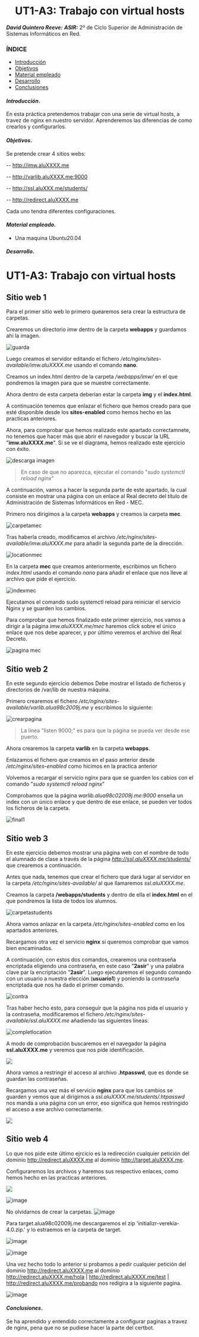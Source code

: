 <center>

# UT1-A3: Trabajo con virtual hosts


</center>

***David Quintero Reeve:***
***ASIR:*** 2º de Ciclo Superior de Administración de Sistemas Informáticos en Red.

### ÍNDICE

+ [Introducción](#id1)
+ [Objetivos](#id2)
+ [Material empleado](#id3)
+ [Desarrollo](#id4)
+ [Conclusiones](#id5)


#### ***Introducción***. <a name="id1"></a>

En esta práctica pretendemos trabajar con una serie de virtual hosts, a travez de nginx en nuestro servidor.
Aprenderemos las diferencias de como crearlos y configurarlos.

#### ***Objetivos***. <a name="id2"></a>

Se pretende crear 4 sitios webs:

-- http://imw.aluXXXX.me

-- http://varlib.aluXXXX.me:9000

-- http://ssl.aluXXX.me/students/

-- http://redirect.aluXXXX.me

Cada uno tendra diferentes configuraciones.

#### ***Material empleado***. <a name="id3"></a>

- Una maquina Ubuntu20.04

#### ***Desarrollo***. <a name="id4"></a>

# **UT1-A3: Trabajo con virtual hosts** 

## Sitio web 1

Para el primer sitio web lo primero quearemos sera crear la estructura de carpetas.

Crearemos un directorio *imw* dentro de la carpeta **webapps** y guardamos ahí la imagen.

![guarda](https://github.com/DAVIDQR22/imw23_davidquintero/blob/main/ut1/a3/img/3sitioimw.png)

 Luego creamos el servidor editando el fichero */etc/nginx/sites-available/imw.aluXXXX.me* usando el comando **nano**.

 Creamos un index.html dentro de la carpeta */webapps/imw/* en el que pondremos la imagen para que se muestre correctamente.

 Ahora dentro de esta carpeta deberían estar la carpeta **img** y el **index.html**.

A continuación tenemos que enlazar el fichero que hemos creado para que esté disponible desde los **sites-enabled** como hemos hecho en las practicas anteriores.

Ahora, para comprobar que hemos realizado este apartado correctamnete, no tenemos que hacer más que abrir el navegador y buscar la URL "**imw.aluXXXX.me**". Si se ve el diagrama, hemos realizado este ejercicio con éxito.

![descarga imagen](https://github.com/DAVIDQR22/imw23_davidquintero/blob/main/ut1/a3/img/2sitioimw.png)

>En caso de que no aparezca, ejecutar el comando "*sudo systemctl reload nginx*"

A continuación, vamos a hacer la segunda parte de este apartado, la cual consiste en mostrar una página con un enlace al Real decreto del título de Administración de Sistemas Informáticos en Red - MEC.

Primero nos dirigimos a la carpeta **webapps** y creamos la carpeta **mec**.

![carpetamec](https://github.com/DAVIDQR22/imw23_davidquintero/blob/main/ut1/a3/img/3-3sitioimw.png)

Tras haberla creado, modificamos el archivo */etc/nginx/sites-available/imw.aluXXXX.me* para añadir la segunda parte de la dirección.

![locationmec](https://github.com/DAVIDQR22/imw23_davidquintero/blob/main/ut1/a3/img/3-5sitioimw.png)

En la carpeta **mec** que creamos anteriormente, escribimos un fichero *index.html* usando el comando *nano* para añadir el enlace que nos lleve al archivo que pide el ejercicio.

![indexmec](https://github.com/DAVIDQR22/imw23_davidquintero/blob/main/ut1/a3/img/3-4sitioimw.png)

Ejecutamos el comando sudo systemctl reload para reiniciar el servicio Nginx y se guarden los cambios.

Para comprobar que hemos finalizado este primer ejercicio, nos vamos a dirigir a la página *imw.aluXXXX.me/mec* haremos click sobre el único enlace que nos debe aparecer, y por último veremos el archivo del Real Decreto.

![pagina mec](https://github.com/DAVIDQR22/imw23_davidquintero/blob/main/ut1/a3/img/2-2sitioimw.png)

## Sitio web 2

En este segundo ejercicio debemos Debe mostrar el listado de ficheros y directorios de /var/lib de nuestra máquina.

Primero crearemos el fichero */etc/nginx/sites-available/varlib.alua98c2009j.me* y escribimos lo siguiente:

![crearpagina](https://github.com/DAVIDQR22/imw23_davidquintero/blob/main/ut1/a3/img/3-2sitiovarlib.png?raw=true)

>La línea "listen 9000;" es para que la página se pueda ver desde ese puerto.

Ahora crearemos la carpeta **varlib** en la carpeta **webapps**.

Enlazamos el fichero que creamos en el paso anterior desde */etc/nginx/sites-enabled* como hicimos en la practica anterior

Volvemos a recargar el servicio nginx para que se guarden los cabios con el comando "*sudo systemctl reload nginx*"

Comprobamos que la página *warlib.alua98c02009j.me:9000* enseña un index con un único enlace y que dentro de ese enlace, se pueden ver todos los ficheros de la carpeta.

![final1](https://github.com/DAVIDQR22/imw23_davidquintero/blob/main/ut1/a3/img/3sitiovarlib.png?raw=true)

## Sitio web 3

En este ejercicio debemos mostrar una página web con el nombre de todo el alumnado de clase a través de la página *http://ssl.aluXXXX.me/students/* que crearemos a continuación.

Antes que nada, tenemos que crear el fichero que dará lugar al servidor en la carpeta */etc/nginx/sites-available/* al que llamaremos *ssl.aluXXXX.me*.

Creamos la carpeta **/webapps/students** y dentro de ella el **index.html** en el que pondremos la lista de todos los alumnos.

![carpetastudents](https://github.com/DAVIDQR22/imw23_davidquintero/blob/main/ut1/a3/img/5sitiossl.png?raw=true)

Ahora vamos anlazar en la carpeta */etc/nginx/sites-enabled* como en los apartados anteriores.

Recargamos otra vez el servicio **nginx** si queremos comprobar que vamos bien encaminados.


A continuación, con estos dos comandos, crearemos una contraseña encriptada eligiendo una contraseña, en este caso "**2asir**" y una palabra clave par la encriptación "**2asir**". Luego ejecutaremos el segundo comando con un usuario a nuestra elección (**usuario1**) y poniendo la contraseña encriptada que nos ha dado el primer comando.

![contra](https://github.com/DAVIDQR22/imw23_davidquintero/blob/main/ut1/a3/img/6sitiossl.png)

Tras haber hecho esto, para conseguir que la página nos pida el usuario y la contraseña, modificaremos el fichero */etc/nginx/sites-available/ssl.aluXXXX.me* añadiendo las siguientes líneas:

![completlocation](https://github.com/DAVIDQR22/imw23_davidquintero/blob/main/ut1/a3/img/4sitiossl.png?raw=true)

A modo de comprobación buscaremos en el navegador la página **ssl.aluXXXX.me** y veremos que nos pide identificación.

![](https://github.com/DAVIDQR22/imw23_davidquintero/blob/main/ut1/a3/img/7sitiossl.png?raw=true)

Ahora vamos a restringir el acceso al archivo **.htpasswd**, que es donde se guardan las contraseñas.

Recargamos una vez más el servicio **nginx** para que los cambios se guarden y vemos que al dirigirnos a *ssl.aluXXXX.me/students/.htpasswd* nos manda a una página con un error, eso significa que hemos restringido el acceso a ese archivo correctamente.

![](https://github.com/DAVIDQR22/imw23_davidquintero/blob/main/ut1/a3/img/7-1sitiossl.png)

## Sitio web 4

Lo que nos pide este último ejrcicio es la  redirección cualquier petición del dominio http://redirect.aluXXXX.me al dominio http://target.aluXXXX.me.

Configuraremos los archivos y haremos sus respectivo enlaces, como hemos hecho en las practicas anteriores.

![](https://github.com/DAVIDQR22/imw23_davidquintero/blob/main/ut1/a3/img/8sitiosredirect.png?raw=true)

![image](https://github.com/DAVIDQR22/imw23_davidquintero/blob/main/ut1/a3/img/10sitiostarget.png)

No olvidarnos de crear la carpetas.
![image](https://user-images.githubusercontent.com/71705577/144633494-f578a861-2a14-4a8a-b05d-b0d295de31fa.png)

Para target.alua98c02009j.me descargaremos el zip 'initializr-verekia-4.0.zip.' y lo estraemos en la carpeta de target.

![image](https://user-images.githubusercontent.com/71705577/144633690-038ed70d-24de-4d55-88a2-f853872da12d.png)

![image](https://user-images.githubusercontent.com/71705577/144633727-04b8f287-73b1-42db-b176-86dd62c5e9fc.png)

Una vez hecho todo lo anterior si probamos a pedir cualquier petición del dominio http://redirect.aluXXXX.me al dominio http://redirect.aluXXXX.me/hola | http://redirect.aluXXXX.me/test | http://redirect.aluXXXX.me/probando nos redigira a la siguiente pagina.

![image](https://github.com/DAVIDQR22/imw23_davidquintero/blob/main/ut1/a3/img/12sitiostarget.png)

#### ***Conclusiones***. <a name="id5"></a>

Se ha aprendido y entendido correctamente a configurar paginas a travez de nginx, pena que no se pudiese hacer la parte del certbot.

